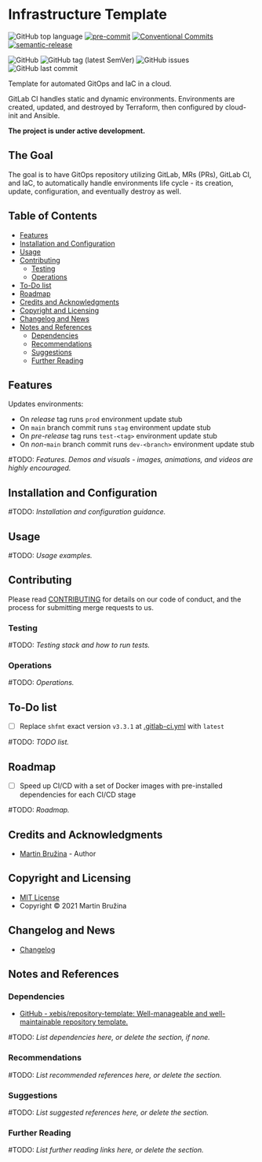 <!-- omit in toc -->
# Infrastructure Template

![GitHub top language](https://img.shields.io/github/languages/top/xebis/infrastructure-template)
[![pre-commit](https://img.shields.io/badge/pre--commit-enabled-brightgreen?logo=pre-commit&logoColor=white)](https://github.com/pre-commit/pre-commit)
[![Conventional Commits](https://img.shields.io/badge/Conventional%20Commits-1.0.0-yellow.svg)](https://conventionalcommits.org)
[![semantic-release](https://img.shields.io/badge/%20%20%F0%9F%93%A6%F0%9F%9A%80-semantic--release-e10079.svg)](https://github.com/semantic-release/semantic-release)

![GitHub](https://img.shields.io/github/license/xebis/infrastructure-template)
![GitHub tag (latest SemVer)](https://img.shields.io/github/v/tag/xebis/infrastructure-template)
![GitHub issues](https://img.shields.io/github/issues/xebis/infrastructure-template)
![GitHub last commit](https://img.shields.io/github/last-commit/xebis/infrastructure-template)

Template for automated GitOps and IaC in a cloud.

GitLab CI handles static and dynamic environments. Environments are created, updated, and destroyed by Terraform, then configured by cloud-init and Ansible.

**The project is under active development.**

<!-- omit in toc -->
## The Goal

The goal is to have GitOps repository utilizing GitLab, MRs (PRs), GitLab CI, and IaC, to automatically handle environments life cycle - its creation, update, configuration, and eventually destroy as well.

<!-- omit in toc -->
## Table of Contents

- [Features](#features)
- [Installation and Configuration](#installation-and-configuration)
- [Usage](#usage)
- [Contributing](#contributing)
  - [Testing](#testing)
  - [Operations](#operations)
- [To-Do list](#to-do-list)
- [Roadmap](#roadmap)
- [Credits and Acknowledgments](#credits-and-acknowledgments)
- [Copyright and Licensing](#copyright-and-licensing)
- [Changelog and News](#changelog-and-news)
- [Notes and References](#notes-and-references)
  - [Dependencies](#dependencies)
  - [Recommendations](#recommendations)
  - [Suggestions](#suggestions)
  - [Further Reading](#further-reading)

## Features

Updates environments:

- On *release* tag runs `prod` environment update stub
- On `main` branch commit runs `stag` environment update stub
- On *pre-release* tag runs `test-<tag>` environment update stub
- On _non-_`main` branch commit runs `dev-<branch>` environment update stub

\#TODO: *Features. Demos and visuals - images, animations, and videos are highly encouraged.*

## Installation and Configuration

\#TODO: *Installation and configuration guidance.*

## Usage

\#TODO: *Usage examples.*

## Contributing

Please read [CONTRIBUTING](CONTRIBUTING.md) for details on our code of conduct, and the process for submitting merge requests to us.

### Testing

\#TODO: *Testing stack and how to run tests.*

### Operations

\#TODO: *Operations.*

## To-Do list

- [ ] Replace `shfmt` exact version `v3.3.1` at [.gitlab-ci.yml](.gitlab-ci.yml) with `latest`

\#TODO: *TODO list.*

## Roadmap

- [ ] Speed up CI/CD with a set of Docker images with pre-installed dependencies for each CI/CD stage

\#TODO: *Roadmap.*

## Credits and Acknowledgments

- [Martin Bružina](https://bruzina.cz/) - Author

## Copyright and Licensing

- [MIT License](LICENSE)
- Copyright © 2021 Martin Bružina

## Changelog and News

- [Changelog](CHANGELOG.md)

## Notes and References

### Dependencies

- [GitHub - xebis/repository-template: Well-manageable and well-maintainable repository template.](https://github.com/xebis/repository-template)

\#TODO: *List dependencies here, or delete the section, if none.*

### Recommendations

\#TODO: *List recommended references here, or delete the section.*

### Suggestions

\#TODO: *List suggested references here, or delete the section.*

### Further Reading

\#TODO: *List further reading links here, or delete the section.*
